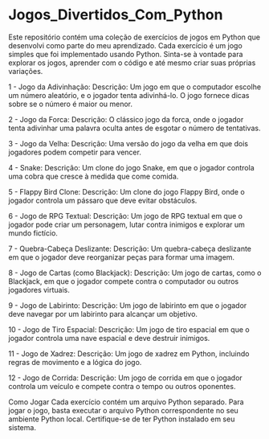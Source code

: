 # Jogos_Divertidos_Com_Python
Este repositório contém uma coleção de exercícios de jogos em Python que desenvolvi como parte do meu aprendizado. Cada exercício é um jogo simples que foi implementado usando Python. Sinta-se à vontade para explorar os jogos, aprender com o código e até mesmo criar suas próprias variações.

1 - Jogo da Adivinhação:
Descrição: Um jogo em que o computador escolhe um número aleatório, e o jogador tenta adivinhá-lo. O jogo fornece dicas sobre se o número é maior ou menor.

2 - Jogo da Forca:
Descrição: O clássico jogo da forca, onde o jogador tenta adivinhar uma palavra oculta antes de esgotar o número de tentativas.

3 - Jogo da Velha:
Descrição: Uma versão do jogo da velha em que dois jogadores podem competir para vencer.

4 - Snake:
Descrição: Um clone do jogo Snake, em que o jogador controla uma cobra que cresce à medida que come comida.

5 - Flappy Bird Clone:
Descrição: Um clone do jogo Flappy Bird, onde o jogador controla um pássaro que deve evitar obstáculos.

6 - Jogo de RPG Textual:
Descrição: Um jogo de RPG textual em que o jogador pode criar um personagem, lutar contra inimigos e explorar um mundo fictício.

7 - Quebra-Cabeça Deslizante:
Descrição: Um quebra-cabeça deslizante em que o jogador deve reorganizar peças para formar uma imagem.

8 - Jogo de Cartas (como Blackjack):
Descrição: Um jogo de cartas, como o Blackjack, em que o jogador compete contra o computador ou outros jogadores virtuais.

9 - Jogo de Labirinto:
Descrição: Um jogo de labirinto em que o jogador deve navegar por um labirinto para alcançar um objetivo.

10 - Jogo de Tiro Espacial:
Descrição: Um jogo de tiro espacial em que o jogador controla uma nave espacial e deve destruir inimigos.

11 - Jogo de Xadrez:
Descrição: Um jogo de xadrez em Python, incluindo regras de movimento e a lógica do jogo.

12 - Jogo de Corrida:
Descrição: Um jogo de corrida em que o jogador controla um veículo e compete contra o tempo ou outros oponentes.

Como Jogar
Cada exercício contém um arquivo Python separado. Para jogar o jogo, basta executar o arquivo Python correspondente no seu ambiente Python local. Certifique-se de ter Python instalado em seu sistema.
